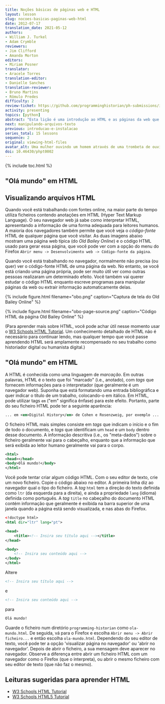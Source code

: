 ```yaml
---
title: Noções básicas de páginas web e HTML
layout: lesson
slug: nocoes-basicas-paginas-web-html
date: 2012-07-17
translation_date: 2021-05-12
authors:
- William J. Turkel
- Adam Crymble
reviewers:
- Jim Clifford
- Amanda Morton
editors:
- Miriam Posner
translator:
- Aracele Torres 
translation-editor:
- Danielle Sanches
translation-reviewer:
- Bruno Martins
- Rômulo Predes
difficulty: 2
review-ticket: https://github.com/programminghistorian/ph-submissions/issues/318
activity: presenting
topics: [python]
abstract: "Esta lição é uma introdução ao HTML e as páginas da web que ele estrutura."
next: manipulando-arquivos-texto
previous: introducao-e-instalacao
series_total: 15 lessons
sequence: 2
original: viewing-html-files
avatar_alt: Uma mulher ouvindo um homem através de uma trombeta de ouvido
doi: 10.46430/phpt0002
---
```


{% include toc.html %}




## "Olá mundo" em HTML

## Visualizando arquivos HTML

Quando você está trabalhando com fontes online, na maior parte do tempo utiliza
ficheiros contendo anotações em HTML (Hyper Text Markup Language). O seu navegador web já
sabe como interpretar HTML, apresentando a informação de uma forma adequada para leitores humanos. 
A maioria dos navegadores também permite que você veja o *código-fonte* HTML de qualquer página que você visitar. 
As duas imagens abaixo mostram uma página web típica (do *Old Bailey Online*) e o código
HTML usado para gerar essa página, que você pode ver com a opção do menu do Firefox
`Abrir menu -> Desenvolvimento web -> Código-fonte da página`.

Quando você está trabalhando no navegador, normalmente não precisa (ou quer) ver o código-fonte HTML de uma página da web. 
No entanto, se você está criando uma página própria, pode ser muito útil ver como outras pessoas realizaram um
determinado efeito. Você também vai querer estudar o código HTML enquanto escreve
programas para manipular páginas da web ou extrair informação automaticamente delas.

{% include figure.html filename="obo.png" caption="Captura de tela do Old Bailey Online" %}

{% include figure.html filename="obo-page-source.png" caption="Código HTML da página Old Bailey Online" %}

(Para aprender mais sobre HTML, você pode achar útil nesse momento usar o [W3 Schools HTML Tutorial][]. Um conhecimento detalhado de HTML não é necessário para continuar lendo, mas qualquer tempo que você passe aprendendo HTML será amplamente recompensado no seu trabalho como historiador digital ou humanista digital.)

## "Olá mundo" em HTML

A HTML é conhecida como uma linguagem de *marcação*. Em outras palavras, HTML é o texto que foi "marcado" (i.e., anotado), com *tags* que fornecem informações para o interpretador (que geralmente é um navegador web). Suponha que está formatando uma entrada bibliográfica e quer indicar o título de um trabalho, colocando-o em itálico. Em HTML, pode utilizar tags `em` ("em" significa ênfase) para este efeito. Portanto, parte do seu ficheiro HTML pode ter a seguinte aparência:

``` xml
... em <em>Digital History</em> de Cohen e Rosenzweig, por exemplo ...
```

O ficheiro HTML mais simples consiste em *tags* que indicam o início e o fim de todo o documento, e *tags* que identificam um `head` e um `body` dentro desse documento. A informação descritiva (i.e., os "meta-dados") sobre o ficheiro geralmente vai para o cabeçalho, enquanto que a informação que será exibida ao leitor humano geralmente vai para o corpo. 

``` xml
<html>
<head></head>
<body>Olá mundo!</body>
</html>
```

Você pode tentar criar algum código HTML. Com o seu editor de texto, crie um novo ficheiro.  Copie o código abaixo no editor. A primeira linha diz ao navegador qual o tipo do ficheiro. A *tag* `html` tem a direção do texto definida como `ltr` (da esquerda para a direita), e ainda a propriedade `lang` (idioma) definida como português. A *tag* `title` no cabeçalho do documento HTML contém informação que geralmente é exibida na barra superior de uma janela quando a página está sendo visualizada, e nas abas do Firefox.


``` xml
<!doctype html>
<html dir="ltr" lang="pt">

<head>
    <title><!-- Insira seu título aqui --></title>
</head>

<body>
    <!-- Insira seu conteúdo aqui -->
</body>
</html>
```

Altere

``` xml
<!-- Insira seu título aqui -->
```

e

``` xml
<!-- Insira seu conteúdo aqui -->
```

para

``` xml
Olá mundo!
```

Guarde o ficheiro num diretório `programming-historian` como `ola-mundo.html`. De seguida, vá para o Firefox e escolha `Abrir menu -> Abrir ficheiro...` e
então escolha `ola-mundo.html`. Dependendo do seu editor de texto, você pode ter a opção 'visualizar página no navegador' ou 'abrir no navegador'. Depois de abrir o ficheiro, a sua mensagem deve aparecer no navegador. Observe a diferença entre abrir um ficheiro HTML com um navegador como o Firefox (que o interpreta), ou abrir o mesmo ficheiro com seu editor de texto (que não faz o mesmo).

## Leituras sugeridas para aprender HTML

-   [W3 Schools HTML Tutorial][]
-   [W3 Schools HTML5 Tutorial][]

  [W3 Schools HTML tutorial]: http://www.w3schools.com/html/default.asp
  [W3 Schools HTML5 Tutorial]: http://www.w3schools.com/html/html5_intro.asp
